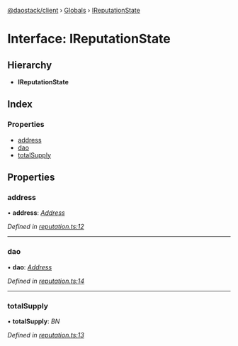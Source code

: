 [@daostack/client](../README.md) › [Globals](../globals.md) › [IReputationState](ireputationstate.md)

# Interface: IReputationState

## Hierarchy

* **IReputationState**

## Index

### Properties

* [address](ireputationstate.md#address)
* [dao](ireputationstate.md#dao)
* [totalSupply](ireputationstate.md#totalsupply)

## Properties

###  address

• **address**: *[Address](../globals.md#address)*

*Defined in [reputation.ts:12](https://github.com/daostack/client/blob/1bc237e/src/reputation.ts#L12)*

___

###  dao

• **dao**: *[Address](../globals.md#address)*

*Defined in [reputation.ts:14](https://github.com/daostack/client/blob/1bc237e/src/reputation.ts#L14)*

___

###  totalSupply

• **totalSupply**: *BN*

*Defined in [reputation.ts:13](https://github.com/daostack/client/blob/1bc237e/src/reputation.ts#L13)*
